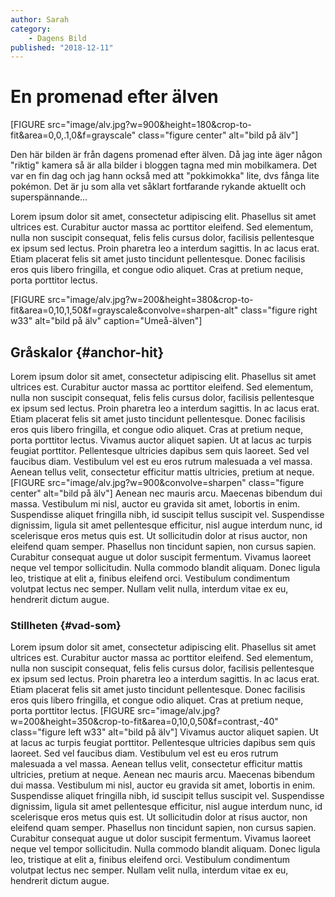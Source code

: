 ```yaml
---
author: Sarah
category:
    - Dagens Bild
published: "2018-12-11"
---
```

En promenad efter älven
==================================


[FIGURE src="image/alv.jpg?w=900&height=180&crop-to-fit&area=0,0,.1,0&f=grayscale" class="figure center" alt="bild på älv"]

<!--more-->

Den här bilden är från dagens promenad efter älven. Då jag inte äger någon "riktig" kamera så är alla bilder i bloggen tagna med min mobilkamera.
Det var en fin dag och jag hann också med att "pokkimokka" lite, dvs fånga lite pokémon. Det är ju som alla vet såklart fortfarande rykande aktuellt och superspännande...

Lorem ipsum dolor sit amet, consectetur adipiscing elit. Phasellus sit amet ultrices est. Curabitur auctor massa ac porttitor eleifend. Sed elementum, nulla non suscipit consequat, felis felis cursus dolor, facilisis pellentesque ex ipsum sed lectus. Proin pharetra leo a interdum sagittis. In ac lacus erat. Etiam placerat felis sit amet justo tincidunt pellentesque. Donec facilisis eros quis libero fringilla, et congue odio aliquet. Cras at pretium neque, porta porttitor lectus.

[FIGURE src="image/alv.jpg?w=200&height=380&crop-to-fit&area=0,10,1,50&f=grayscale&convolve=sharpen-alt" class="figure right w33" alt="bild på älv" caption="Umeå-älven"]


Gråskalor {#anchor-hit}
-----------------------------------

Lorem ipsum dolor sit amet, consectetur adipiscing elit. Phasellus sit amet ultrices est. Curabitur auctor massa ac porttitor eleifend. Sed elementum, nulla non suscipit consequat, felis felis cursus dolor, facilisis pellentesque ex ipsum sed lectus. Proin pharetra leo a interdum sagittis. In ac lacus erat. Etiam placerat felis sit amet justo tincidunt pellentesque. Donec facilisis eros quis libero fringilla, et congue odio aliquet. Cras at pretium neque, porta porttitor lectus. Vivamus auctor aliquet sapien. Ut at lacus ac turpis feugiat porttitor. Pellentesque ultricies dapibus sem quis laoreet. Sed vel faucibus diam. Vestibulum vel est eu eros rutrum malesuada a vel massa. Aenean tellus velit, consectetur efficitur mattis ultricies, pretium at neque. [FIGURE src="image/alv.jpg?w=900&convolve=sharpen" class="figure center" alt="bild på älv"]
Aenean nec mauris arcu. Maecenas bibendum dui massa. Vestibulum mi nisl, auctor eu gravida sit amet, lobortis in enim. Suspendisse aliquet fringilla nibh, id suscipit tellus suscipit vel. Suspendisse dignissim, ligula sit amet pellentesque efficitur, nisl augue interdum nunc, id scelerisque eros metus quis est. Ut sollicitudin dolor at risus auctor, non eleifend quam semper. Phasellus non tincidunt sapien, non cursus sapien. Curabitur consequat augue ut dolor suscipit fermentum. Vivamus laoreet neque vel tempor sollicitudin. Nulla commodo blandit aliquam. Donec ligula leo, tristique at elit a, finibus eleifend orci. Vestibulum condimentum volutpat lectus nec semper. Nullam velit nulla, interdum vitae ex eu, hendrerit dictum augue.




### Stillheten {#vad-som}

Lorem ipsum dolor sit amet, consectetur adipiscing elit. Phasellus sit amet ultrices est. Curabitur auctor massa ac porttitor eleifend. Sed elementum, nulla non suscipit consequat, felis felis cursus dolor, facilisis pellentesque ex ipsum sed lectus. Proin pharetra leo a interdum sagittis. In ac lacus erat. Etiam placerat felis sit amet justo tincidunt pellentesque. Donec facilisis eros quis libero fringilla, et congue odio aliquet. Cras at pretium neque, porta porttitor lectus. [FIGURE src="image/alv.jpg?w=200&height=350&crop-to-fit&area=0,10,0,50&f=contrast,-40" class="figure left w33" alt="bild på älv"] Vivamus auctor aliquet sapien. Ut at lacus ac turpis feugiat porttitor. Pellentesque ultricies dapibus sem quis laoreet. Sed vel faucibus diam. Vestibulum vel est eu eros rutrum malesuada a vel massa. Aenean tellus velit, consectetur efficitur mattis ultricies, pretium at neque.
Aenean nec mauris arcu. Maecenas bibendum dui massa. Vestibulum mi nisl, auctor eu gravida sit amet, lobortis in enim. Suspendisse aliquet fringilla nibh, id suscipit tellus suscipit vel. Suspendisse dignissim, ligula sit amet pellentesque efficitur, nisl augue interdum nunc, id scelerisque eros metus quis est. Ut sollicitudin dolor at risus auctor, non eleifend quam semper. Phasellus non tincidunt sapien, non cursus sapien. Curabitur consequat augue ut dolor suscipit fermentum. Vivamus laoreet neque vel tempor sollicitudin. Nulla commodo blandit aliquam. Donec ligula leo, tristique at elit a, finibus eleifend orci. Vestibulum condimentum volutpat lectus nec semper. Nullam velit nulla, interdum vitae ex eu, hendrerit dictum augue.
